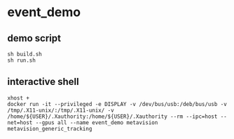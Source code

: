 # event_demo

## demo script
```
sh build.sh
sh run.sh
```

## interactive shell
```
xhost +
docker run -it --privileged -e DISPLAY -v /dev/bus/usb:/deb/bus/usb -v /tmp/.X11-unix/:/tmp/.X11-unix/ -v /home/${USER}/.Xauthority:/home/${USER}/.Xauthority --rm --ipc=host --net=host --gpus all --name event_demo metavision
metavision_generic_tracking
```
